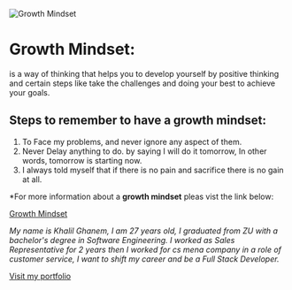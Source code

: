 ![Growth Mindset](https://bronxjiujitsu.com/upload/blogs/Screen_Shot_2019-12-17_at_3.51_.22_PM_.png)
# Growth Mindset:
is a way of thinking that helps you to develop yourself by positive thinking and certain steps like take the challenges and doing your best to achieve your goals.

## Steps to remember to have a growth mindset:
1. To Face my problems, and never ignore any aspect of them.
2. Never Delay anything to do. by saying I will do it tomorrow,  In other words, tomorrow is starting now.
3. I always told myself that if there is no pain and sacrifice there is no gain at all.


*For more information about a **growth mindset** pleas vist the link below:

[Growth Mindset](https://www.atlassian.com/blog/inside-atlassian/growth-mindset)

*My name is Khalil Ghanem, I am 27 years old, I graduated from ZU with a bachelor's degree in Software Engineering. I worked as Sales Representative for 2 years then I worked for cs mena company in a role of customer service, I want to shift my career and be a Full Stack Developer.*

[Visit my portfolio](https://github.com/KhalilGhanem)


